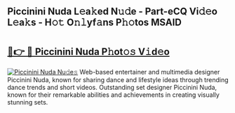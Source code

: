 ## Piccinini Nuda L𝚎a𝚔ed N𝚞𝚍e - Part-eCQ Vi𝚍𝚎o L𝚎a𝚔s - H𝚘𝚝 O𝚗𝚕yf𝚊ns P𝚑𝚘tos MSAID

# <h2><a href="http://kf7k21.oniu.top/?m=Piccinini+Nuda">🔗👉 🔴 Piccinini Nuda P𝚑ot𝚘𝚜 V𝚒d𝚎o</a></h2>

[![Piccinini Nuda Nu𝚍e𝚜](https://i.imgur.com/0qMVB7G.gif)](http://kf7k21.oniu.top/?m=Piccinini+Nuda)
Web-based entertainer and multimedia designer Piccinini Nuda, known for sharing dance and lifestyle ideas through trending dance trends and short videos. Outstanding set designer Piccinini Nuda, known for their remarkable abilities and achievements in creating visually stunning sets.  
